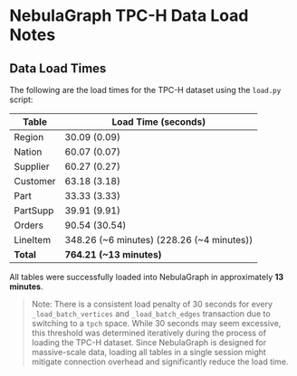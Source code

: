 # NebulaGraph TPC-H Data Load Notes

## Data Load Times
The following are the load times for the TPC-H dataset using the `load.py` script:

| Table       | Load Time (seconds)      |
|-------------|--------------------------|
| Region      | 30.09 (0.09)             |
| Nation      | 60.07 (0.07)             |
| Supplier    | 60.27 (0.27)             |
| Customer    | 63.18 (3.18)             |
| Part        | 33.33 (3.33)             |
| PartSupp    | 39.91 (9.91)             |
| Orders      | 90.54 (30.54)            |
| LineItem    | 348.26 (~6 minutes) (228.26 (~4 minutes))  |
| **Total**   | **764.21 (~13 minutes)** |

All tables were successfully loaded into NebulaGraph in approximately **13 minutes**.

> Note: There is a consistent load penalty of 30 seconds for every `_load_batch_vertices` and `_load_batch_edges` transaction due to switching to a `tpch` space. While 30 seconds may seem excessive, this threshold was determined iteratively during the process of loading the TPC-H dataset. Since NebulaGraph is designed for massive-scale data, loading all tables in a single session might mitigate connection overhead and significantly reduce the load time.
